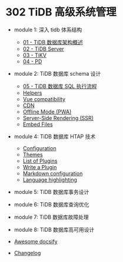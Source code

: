# 302 TiDB 高级系统管理

- module 1: 深入 tidb 体系结构

  - [01 - TiDB 数据库架构概述](lesson_01.md)
  - [02 - TiDB Server](lesson_02.md)
  - [03 - TiKV](lesson_03.md)
  - [04 - PD](lesson_04.md)

- module 2: TiDB 数据库 schema 设计

  - [05 - TiDB 数据库 SQL 执行流程](lesson_05.md)
  - [Helpers](helpers.md)
  - [Vue compatibility](vue.md)
  - [CDN](cdn.md)
  - [Offline Mode (PWA)](pwa.md)
  - [Server-Side Rendering (SSR)](ssr.md)
  - [Embed Files](embed-files.md)

- module 4: TiDB 数据库 HTAP 技术

  - [Configuration](configuration.md)
  - [Themes](themes.md)
  - [List of Plugins](plugins.md)
  - [Write a Plugin](write-a-plugin.md)
  - [Markdown configuration](markdown.md)
  - [Language highlighting](language-highlight.md)

- module 5: TiDB 数据库事务设计

- module 6: TiDB 数据库查询优化

- module 7: TiDB 数据库故障处理

- module 8: TiDB 数据库高可用设计

- [Awesome docsify](awesome.md)
- [Changelog](changelog.md)